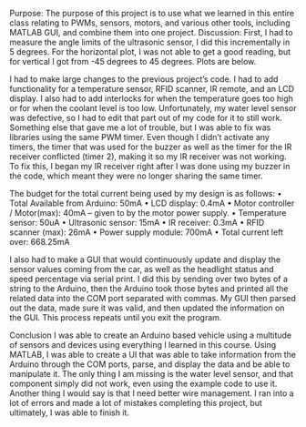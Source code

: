 Purpose:
The purpose of this project is to use what we learned in this entire class relating to PWMs, sensors, motors, and various other tools, including MATLAB GUI, and combine them into one project.
Discussion:
First, I had to measure the angle limits of the ultrasonic sensor, I did this incrementally in 5 degrees. For the horizontal plot, I was not able to get a good reading, but for vertical I got from -45 degrees to 45 degrees. Plots are below.

I had to make large changes to the previous project’s code. I had to add functionality for a temperature sensor, RFID scanner, IR remote, and an LCD display. 
I also had to add interlocks for when the temperature goes too high or for when the coolant level is too low. Unfortunately, my water level sensor was defective, so I had to edit that part out of my code for it to still work.
Something else that gave me a lot of trouble, but I was able to fix was libraries using the same PWM timer. Even though I didn’t activate any timers, the timer that was used for the buzzer as well as the timer for the IR receiver conflicted (timer 2), making it so my IR receiver was not working. To fix this, I began my IR receiver right after I was done using my buzzer in the code, which meant they were no longer sharing the same timer.
 
The budget for the total current being used by my design is as follows:
•	Total Available from Arduino: 50mA
•	LCD display: 0.4mA
•	Motor controller / Motor(max): 40mA – given to by the motor power supply.
•	Temperature sensor: 50uA
•	Ultrasonic sensor: 15mA
•	IR receiver: 0.3mA
•	RFID scanner (max): 26mA 
•	Power supply module: 700mA
•	Total current left over: 668.25mA

I also had to make a GUI that would continuously update and display the sensor values coming from the car, as well as the headlight status and speed percentage via serial print. I did this by sending over two bytes of a string to the Arduino, then the Arduino took those bytes and printed all the related data into the COM port separated with commas. My GUI then parsed out the data, made sure it was valid, and then updated the information on the GUI. This process repeats until you exit the program.

Conclusion
I was able to create an Arduino based vehicle using a multitude of sensors and devices using everything I learned in this course. Using MATLAB, I was able to create a UI that was able to take information from the Arduino through the COM ports, parse, and display the data and be able to manipulate it. The only thing I am missing is the water level sensor, and that component simply did not work, even using the example code to use it. Another thing I would say is that I need better wire management. I ran into a lot of errors and made a lot of mistakes completing this project, but ultimately, I was able to finish it. 
